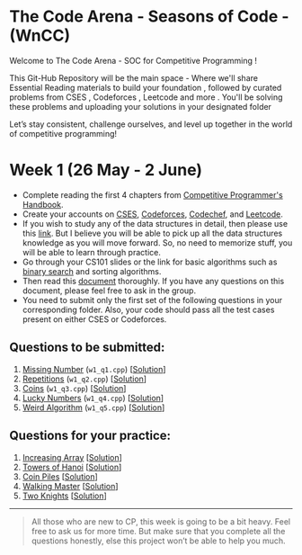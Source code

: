 # The Code Arena - Seasons of Code - (WnCC) 
Welcome to The Code Arena - SOC for Competitive Programming !

This Git-Hub Repository will be the main space - Where we'll share Essential Reading materials to build your foundation , followed by curated problems from CSES , Codeforces , Leetcode and more .
You'll be solving these problems and uploading your solutions in your designated folder

Let’s stay consistent, challenge ourselves, and level up together in the world of competitive programming!

# Week 1 (26 May - 2 June)

- Complete reading the first 4 chapters from [Competitive Programmer's Handbook](https://cses.fi/book/book.pdf).
- Create your accounts on [CSES](https://cses.fi/), [Codeforces](https://codeforces.com/), [Codechef](https://www.codechef.com/), and [Leetcode](https://leetcode.com/).
- If you wish to study any of the data structures in detail, then please use this [link](https://www.geeksforgeeks.org/data-structures/). But I believe you will be able to pick up all the data structures knowledge as you will move forward. So, no need to memorize stuff, you will be able to learn through practice.
- Go through your CS101 slides or the link for basic algorithms such as [binary search](https://www.geeksforgeeks.org/binary-search/) and sorting algorithms.
- Then read this [document](https://docs.google.com/document/d/1Lx9sbsxWOVrGgeCplCMAdscvZazTTKQPDZnZpCH0CLo/edit) thoroughly. If you have any questions on this document, please feel free to ask in the group.
- You need to submit only the first set of the following questions in your corresponding folder. Also, your code should pass all the test cases present on either CSES or Codeforces.

## Questions to be submitted:
1. [Missing Number](https://cses.fi/problemset/task/1083) (`w1_q1.cpp`) [[Solution](https://cses.fi/problemset/result/)]
2. [Repetitions](https://cses.fi/problemset/task/1069) (`w1_q2.cpp`) [[Solution](https://cses.fi/problemset/result/)]
3. [Coins](https://cses.fi/problemset/task/1617) (`w1_q3.cpp`) [[Solution](https://cses.fi/problemset/result/)]
4. [Lucky Numbers](https://cses.fi/problemset/task/1090) (`w1_q4.cpp`) [[Solution](https://cses.fi/problemset/result/)]
5. [Weird Algorithm](https://cses.fi/problemset/task/1068) (`w1_q5.cpp`) [[Solution](https://cses.fi/problemset/result/)]

## Questions for your practice:
1. [Increasing Array](https://cses.fi/problemset/task/1094) [[Solution](https://cses.fi/problemset/result/)]
2. [Towers of Hanoi](https://cses.fi/problemset/task/2165) [[Solution](https://cses.fi/problemset/result/)]
3. [Coin Piles](https://cses.fi/problemset/task/1754) [[Solution](https://cses.fi/problemset/result/)]
4. [Walking Master](https://cses.fi/problemset/task/1753) [[Solution](https://cses.fi/problemset/result/)]
5. [Two Knights](https://cses.fi/problemset/task/1072) [[Solution](https://cses.fi/problemset/result/)]

---

> All those who are new to CP, this week is going to be a bit heavy. Feel free to ask us for more time. But make sure that you complete all the questions honestly, else this project won’t be able to help you much.
